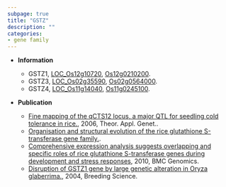```yaml
---
subpage: true
title: "GSTZ"
description: ""
categories:
- gene family
---
```


* **Information**  
    + GSTZ1, [LOC_Os12g10720](http://rice.plantbiology.msu.edu/cgi-bin/ORF_infopage.cgi?orf=LOC_Os12g10720), [Os12g0210200](http://rapdb.dna.affrc.go.jp/viewer/gbrowse_details/irgsp1?name=Os12g0210200).
    + GSTZ3, [LOC_Os02g35590](http://rice.plantbiology.msu.edu/cgi-bin/ORF_infopage.cgi?orf=LOC_Os02g35590), [Os02g0564000](http://rapdb.dna.affrc.go.jp/viewer/gbrowse_details/irgsp1?name=Os02g0564000).
    + GSTZ4, [LOC_Os11g14040](http://rice.plantbiology.msu.edu/cgi-bin/ORF_infopage.cgi?orf=LOC_Os11g14040), [Os11g0245100](http://rapdb.dna.affrc.go.jp/viewer/gbrowse_details/irgsp1?name=Os11g0245100).

* **Publication**  
    + [Fine mapping of the qCTS12 locus, a major QTL for seedling cold tolerance in rice.](http://www.ncbi.nlm.nih.gov/pubmed?term=Fine+mapping+of+the+qCTS12+locus,+a+major+QTL+for+seedling+cold+tolerance+in+rice.%5BTitle%5D), 2006, Theor. Appl. Genet..
    + [Organisation and structural evolution of the rice glutathione S-transferase gene family.](Molecular+General+Genetics+up+to+2001).
    + [Comprehensive expression analysis suggests overlapping and specific roles of rice glutathione S-transferase genes during development and stress responses](http://www.ncbi.nlm.nih.gov/pubmed?term=Comprehensive+expression+analysis+suggests+overlapping+and+specific+roles+of+rice+glutathione+S-transferase+genes+during+development+and+stress+responses%5BTitle%5D), 2010, BMC Genomics.
    + [Disruption of GSTZ1 gene by large genetic alteration in Oryza glaberrima.](http://www.ncbi.nlm.nih.gov/pubmed?term=Disruption+of+GSTZ1+gene+by+large+genetic+alteration+in+Oryza+glaberrima.%5BTitle%5D), 2004, Breeding Science.


